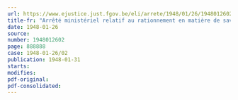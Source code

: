 ```yaml
---
url: https://www.ejustice.just.fgov.be/eli/arrete/1948/01/26/1948012602/justel
title-fr: "Arrêté ministériel relatif au rationnement en matière de savon indigène"
date: 1948-01-26
source:
number: 1948012602
page: 888888
case: 1948-01-26/02
publication: 1948-01-31
starts:
modifies:
pdf-original:
pdf-consolidated:
---
```


